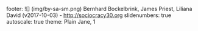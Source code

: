 footer: ![] (img/by-sa-sm.png) Bernhard Bockelbrink, James Priest, Liliana David (v2017-10-03) - <http://sociocracy30.org>
slidenumbers: true
autoscale: true
theme: Plain Jane, 1

<!-- INSERT-CONTENT -->
